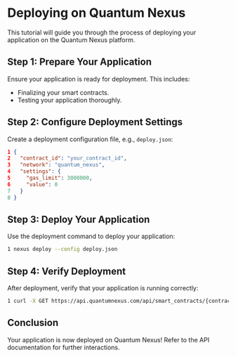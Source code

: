 # Deploying on Quantum Nexus

This tutorial will guide you through the process of deploying your application on the Quantum Nexus platform.

## Step 1: Prepare Your Application

Ensure your application is ready for deployment. This includes:

- Finalizing your smart contracts.
- Testing your application thoroughly.

## Step 2: Configure Deployment Settings

Create a deployment configuration file, e.g., `deploy.json`:

```json
1 {
2   "contract_id": "your_contract_id",
3   "network": "quantum_nexus",
4   "settings": {
5     "gas_limit": 3000000,
6     "value": 0
7   }
8 }
```

## Step 3: Deploy Your Application
Use the deployment command to deploy your application:

```bash
1 nexus deploy --config deploy.json
```

## Step 4: Verify Deployment
After deployment, verify that your application is running correctly:

```bash
1 curl -X GET https://api.quantumnexus.com/api/smart_contracts/{contract_id}
```

## Conclusion
Your application is now deployed on Quantum Nexus! Refer to the API documentation for further interactions.
